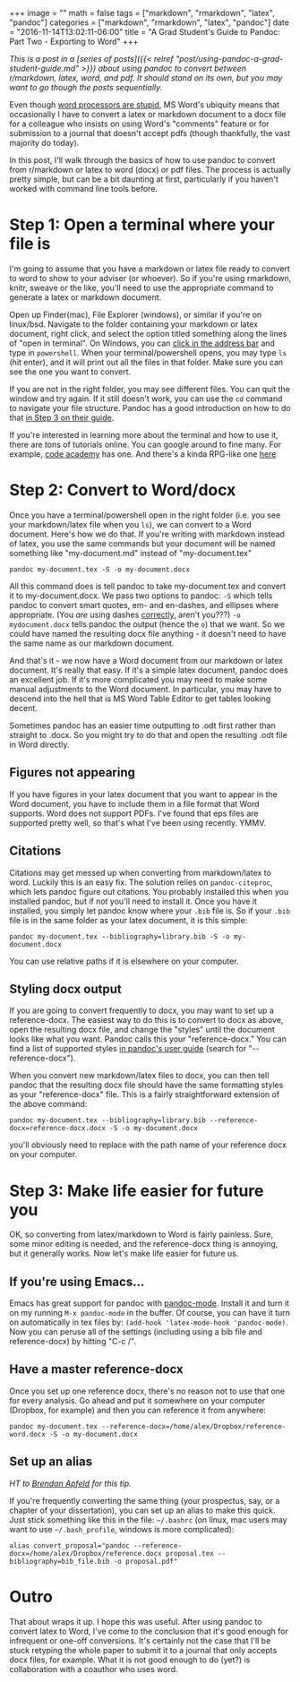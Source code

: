 +++
image = ""
math = false
tags = ["markdown", "rmarkdown", "latex", "pandoc"]
categories = ["markdown", "rmarkdown", "latex", "pandoc"]
date = "2016-11-14T13:02:11-06:00"
title = "A Grad Student's Guide to Pandoc: Part Two - Exporting to Word"
+++

*This is a post in a [series of posts]({{< relref "post/using-pandoc-a-grad-student-guide.md" >}}) about using pandoc to convert between r/markdown, latex, word, and pdf. It should stand on its own, but you may want to go though the posts sequentially.*

Even though [word processors are stupid](http://ricardo.ecn.wfu.edu/~cottrell/wp.html), MS Word's ubiquity means that occasionally I have to convert a latex or markdown document to a docx file for a colleague who insists on using Word's "comments" feature or for submission to a journal that doesn't accept pdfs (though thankfully, the vast majority do today).

In this post, I'll walk through the basics of how to use pandoc to convert from r/markdown or latex to word (docx) or pdf files. The process is actually pretty simple, but can be a bit daunting at first, particularly if you haven't worked with command line tools before. 

# Step 1: Open a terminal where your file is
I'm going to assume that you have a markdown or latex file ready to convert to word to show to your adviser (or whoever). So if you're using rmarkdown, knitr, sweave or the like, you'll need to use the appropriate command to generate a latex or markdown document. 

Open up Finder(mac), File Explorer (windows), or similar if you're on linux/bsd. Navigate to the folder containing your markdown or latex document, right click, and select the option titled something along the lines of "open in terminal". On Windows, you can [click in the address bar](http://stackoverflow.com/a/6599296/4190459)  and type in `powershell`. When your terminal/powershell opens, you may type `ls` (hit enter), and it will print out all the files in that folder. Make sure you can see the one you want to convert.

If you are not in the right folder, you may see different files. You can quit the window and try again. If it still doesn't work, you can use the `cd` command to navigate your file structure. Pandoc has a good introduction on how to do that [in Step 3 on their guide](http://pandoc.org/getting-started.html). 

If you're interested in learning more about the terminal and how to use it, there are tons of tutorials online. You can google around to fine many. For example, [code academy](https://www.codecademy.com/learn/learn-the-command-line) has one. And there's a kinda RPG-like one [here](http://www.mprat.org/Terminus/)

# Step 2: Convert to Word/docx 
Once you have a terminal/powershell open in the right folder (i.e. you see your markdown/latex file when you `ls`), we can convert to a Word document. Here's how we do that. If you're writing with markdown instead of latex, you use the same commands but your document will be named something like "my-document.md" instead of "my-document.tex"

```shell
pandoc my-document.tex -S -o my-document.docx
```

All this command does is tell pandoc to take my-document.tex and convert it to my-document.docx. We pass two options to pandoc: `-S` which tells pandoc to convert smart quotes, em- and en-dashes, and ellipses where appropriate. (You *are* using dashes [correctly](http://tex.stackexchange.com/a/3821/88712), aren't you???) `-o mydocument.docx` tells pandoc the output (hence the `o`) that we want. So we could have named the resulting docx file anything - it doesn't need to have the same name as our markdown document.

And that's it - we now have a Word document from our markdown or latex document. It's really that easy. If it's a simple latex document, pandoc does an excellent job. If it's more complicated you may need to make some manual adjustments to the Word document. In particular, you may have to descend into the hell that is MS Word Table Editor to get tables looking decent. 

Sometimes pandoc has an easier time outputting to .odt first rather than straight to .docx. So you might try to do that and open the resulting .odt file in Word directly. 

## Figures not appearing 
If you have figures in your latex document that you want to appear in the Word document, you have to include them in a file format that Word supports. Word does not support PDFs. I've found that eps files are supported pretty well, so that's what I've been using recently. YMMV.

## Citations
Citations may get messed up when converting from markdown/latex to word. Luckily this is an easy fix. The solution relies on `pandoc-citeproc`, which lets pandoc figure out citations. You probably installed this when you installed pandoc, but if not you'll need to install it. Once you have it installed, you simply let pandoc know where your `.bib` file is. So if your `.bib` file is in the same folder as your latex document, it is this simple:

```shell
pandoc my-document.tex --bibliography=library.bib -S -o my-document.docx
```

You can use relative paths if it is elsewhere on your computer. 

## Styling docx output
If you are going to convert frequently to docx, you may want to set up a reference-docx. The easiest way to do this is to convert to docx as above, open the resulting docx file, and change the "styles" until the document looks like what you want. Pandoc calls this your "reference-docx." You can find a list of supported styles [in pandoc's user guide](http://pandoc.org/MANUAL.html) (search for "--reference-docx"). 

When you convert new markdown/latex files to docx, you can then tell pandoc that the resulting docx file should have the same formatting styles as your "reference-docx" file. This is a fairly straightforward extension of the above command:

```shell
pandoc my-document.tex --bibliography=library.bib --reference-docx=reference-docx.docx -S -o my-document.docx
```

you'll obviously need to replace with the path name of your reference docx on your computer. 

# Step 3: Make life easier for future you
OK, so converting from latex/markdown to Word is fairly painless. Sure, some minor editing is needed, and the reference-docx thing is annoying, but it generally works. Now let's make life easier for future us. 

## If you're using Emacs...
Emacs has great support for pandoc with [pandoc-mode](https://joostkremers.github.io/pandoc-mode/). Install it and turn it on my running `M-x pandoc-mode` in the buffer. Of course, you can have it turn on automatically in tex files by: `(add-hook 'latex-mode-hook 'pandoc-mode)`. Now you can peruse all of the settings (including using a bib file and reference-docx) by hitting "C-c /". 

## Have a master reference-docx
Once you set up one reference docx, there's no reason not to use that one for every analysis. Go ahead and put it somewhere on your computer (Dropbox, for example) and then you can reference it from anywhere: 

```shell
pandoc my-document.tex --reference-docx=/home/alex/Dropbox/reference-word.docx -S -o my-document.docx
```

## Set up an alias 
*HT to [Brendan Apfeld](http://brendanapfeld.com/) for this tip.*

If you're frequently converting the same thing (your prospectus, say, or a chapter of your dissertation), you can set up an alias to make this quick. Just stick something like this in the file: `~/.bashrc` (on linux, mac users may want to use `~/.bash_profile`, windows is more complicated):

```shell
alias convert_proposal="pandoc --reference-docx=/home/alex/Dropbox/reference.docx proposal.tex --bibliography=bib_file.bib -o proposal.pdf"
```

# Outro 
That about wraps it up. I hope this was useful. After using pandoc to convert latex to Word, I've come to the conclusion that it's good enough for infrequent or one-off conversions. It's certainly not the case that I'll be stuck retyping the whole paper to submit it to a journal that only accepts docx files, for example. What it is not good enough to do (yet?) is collaboration with a coauthor who uses word.

